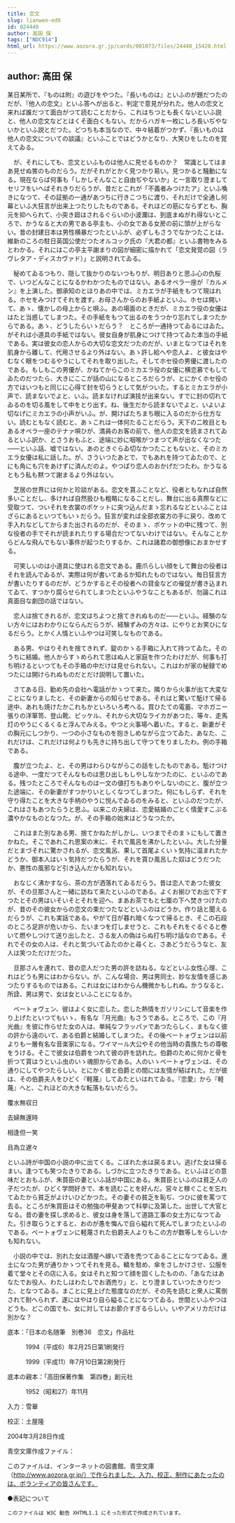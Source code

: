 ```yaml
---
title: 恋文
slug: lianwen-ed9
id: 024440
author: 高田 保
tags: ["NDC914"]
html_url: https://www.aozora.gr.jp/cards/001073/files/24440_15420.html
---
```


## author: 高田 保

某日某所で、『ものは附』の遊びをやつた。『長いものは』といふのが題だつたのだが、『他人の恋文』といふ答へが出ると、判定で意見が分れた。他人の恋文と来れば誰だつて面白がつて読むことだから、これはちつとも長くないといふ説と、他人の恋文などとはくそ面白くもない。だからハガキ一枚にしろ長いぢやないかといふ説とだつた。どつちも本当なので、中々結着がつかず、『長いものは他人の恋文についての談議』といふことではどうかとなり、大笑ひをしたのを覚えてゐる。

　が、それにしても、恋文といふものは他人に見せるものか？　常識としてはまあ見せぬ筈のものだらう。だがそれがとかく見つかり易い。見つかると騒動になる。現在ならば何事も「しかしそんなこと自由ぢやないか」と一言取り澄ましてセリフをいへばそれきりだらうが、昔だとこれが「不義者みつけたア」といふ喚きになつて、その証拠の一通があつちに行きこつちに渡り、それだけで全通し何幕といふ大狂言が出来上つたりしたものである。それほどの筋にならずとも、胸元を抑へられて、小突き廻はされるぐらいの小波瀾は、到底まぬがれ得ないところで、かうなると大の男である亭主も、小の女である女房の前に頭が上がらない。昔の封建日本は男性横暴だつたといふが、必ずしもさうでなかつたことは、維新のころの駐日英国公使だつたオルコック氏の『大君の都』といふ書物をみるとわかる。それにはこの亭主平謝まりの図が細密に描かれて「恋文発覚の図（ラヴレタア・ディスカヴァド）」と説明されてゐる。



　秘めてゐるつもり、隠して抜かりのないつもりが、明日ありと思ふ心の仇桜で、いつどんなことになるかわかつたものではない。あるオペラ一座が『カルメン』を上演した。御承知のとほりあの中では、ミカエラが手紙をもつて現はれる。ホセをみつけてそれを渡す。お母さんからのお手紙よといふ。ホセは開いて、あゝ、懐かしの母上からと唄ふ。あの場面のときだが、ミカエラ役の女優ははたと当惑してしまつた。その手紙をもつて出るのをうつかり忘れてしまつたからである。あゝ、どうしたらいゝだらう？　ところが一通持つてゐるにはゐた。がそれは小道具の手紙ではない。彼女自身が肌身につけて持つてゐた本当の手紙である。実は彼女の恋人からの大切な恋文だつたのだが、いまとなつてはそれを肌身から離して、代用させるより外はない。あゝ許し給へや恋人よ、と彼女はやむなく眼をつむるやうにしてそれを取り出した。そしてホセ役の男優に渡したのである。もしもこの男優が、かねてからこのミカエラ役の女優に横恋慕でもしてゐたのだつたら、大きにここが話の山になるところだらうが、とにかくホセ役の方ではいつもと同じに心得て封を切らうとして気がついた。するとミカエラが小声で、読まないでよと、いふ。読まなければ演技が出来ない。すでに封の切れてゐるのを切る風をして中をとり出す。ね、後生だから読まないでよと、いよいよ切なげにミカエラの小声がいふ。が、開けばたちまち眼に入るのだから仕方ない。読むともなく読むと、あゝこれは一体何たることだらう。天下の二枚目ともあるオペラ一座のテナァ唄ひが、満員のお客の前で、他人の恋文を読まされてゐるといふ訳か、とさうおもふと、途端に妙に咽喉がつまつて声が出なくなつた――といふ話、嘘ではない。あのときぐらゐ切なかつたこともないと、そのミカエラ女優は私に話した。が、さういつたあとで、でもあれを持つてゐたので、とにも角にも穴をあけずに済んだのよ。やつぱり恋人のおかげだつたわ。かうなるともう私も黙つて謝まるより外はない。



　芝居の世界には何かと珍談がある。恋文を貰ふことなど、役者ともなれば自然多いことだし、多ければ自然扱ひも粗略になることだし、舞台に出る真際などに受取つて、ついそれを衣裳のポケットに突つ込んだまゝ忘れるなどといふことはざらにあるといつてもいゝだらう。狂言が変れば全部衣裳方の手に戻り、改めて手入れなどしてからまた出されるのだが、そのまゝ、ポケットの中に残つて、別な役者の手でそれが読まれたりする場合だつてないわけではない。そんなことからどんな飛んでもない事件が起つたりするか、これは諸君の御想像におまかせする。

　可笑しいのは小道具に使はれる恋文である。鹿爪らしい顔をして舞台の役者はそれを読んでゐるが、実際は何が書いてあるか知れたものではない。毎日狂言方が書いたりするのだが、どうかするとその役者への貸金などの催促が書き込まれてゐて、すつかり腐らせられてしまつたといふやうなこともあるが、勿論これは真面目な劇団の話ではない。



　恋人は捨てきれるが、恋文はちよつと捨てきれぬものだ――といふ。経験のない方々にはおわかりにならんだらうが、経験ずみの方々は、にやりとお笑ひになるだらう。とかく人情といふやつは可笑しなものである。

　ある男、やはりそれを捨てきれず、錠のかゝる手箱に入れて持つてゐた。そのうちに結婚。他人からすゝめられて思はぬ人と家庭を作つたわけだが、何事も打ち明けるといつてもその手箱の中だけは見せられない。これはわが家の秘録でめつたには開けられぬものだとだけ説明して置いた。

　さてある日、勤め先の会社へ電話がかゝつて来た。隣りから火事が出て大変なことになりましたと、その新妻からの知らせである。それはと驚いて駈けて帰る途中、あれも焼けたかこれもかといろいろ考へる。買ひたての電蓄、マホガニー張りの洋箪笥、登山靴、ピッケル、それから大切なライカがあつた、等々、走馬灯のやうにくるくると浮んでみえる。やつと火事場へ着いた。すると、新妻がその胸元にしつかり、一つの小さなものを抱きしめながら立つてゐた、あなた、これだけは、これだけは何よりも先きに持ち出して守つてをりましたわ。例の手箱である。

　腹が立つたよ、と、その男はわらひながらこの話をしたものである。駈けつける途中、一度だつてそんなものは思ひ出しもしやしなかつたのに、といふのである。残つたところでそんなものは一文の値打ちもありやしないのにと、腹が立つた途端に、その新妻がすつかりいとしくなつてしまつた。何にもしらず、それを守り得たことを大きな手柄のやうに悦んでゐるのをみると、といふのだつたが、これはさもあつたらうと思ふ。以来この夫婦は、恋愛結婚のごとく情愛すこぶる濃やかなものとなつた。が、その手箱の始末はどうなつたか。



　これはまた別なある男、捨てかねたがしかし、いつまでそのまゝにもして置きかねた。そこであれこれ思案の末に、それで風呂を沸かしたといふ。大した分量だとまづそれに驚かされるが、恋文風呂、果して首尾よくいゝ気持に温まれたかどうか、御本人はいゝ気持だつたらうが、それを貰ひ風呂した奴はどうだつたか、悪性の風邪など引き込んだかも知れない。

　おなじく沸かすなら、茶の方が洒落れてゐるだらう。昔は恋人であつた彼女が、その旦那さんと一緒に訪ねて来たといふのである。よくお揃ひでお出で下すつたとその男はいそいそとそれを迎へ、まあお茶でもと七厘の下へ焚きつけたのが、昔のその彼女からの恋文の束だつたなどといふのはどうか。作り話と聞えるだらうが、これも実話である。やがて日が暮れ暗くなつて帰るとき、そこの石段のところ足許が危いから、たいまつを灯しませうと、これもそれをぐるぐると巻いて燃やしつけて送り出したと、さる友人の偽はらぬ打ち明け話なのである。それでその女の人は、それと気づいてゐたのかと尋くと、さあどうだらうなと、友人は笑つただけだつた。



　旦那さんを連れて、昔の恋人だつた男の許を訪ねる。などといふ女性心理、これはどうも男にはわからない。が、こんな場合、男は男同士、妙な友情を感じあつたりするものではある。これは女にはわからん機微かもしれぬ。かうなると、所詮、男は男で、女は女といふことになるか。

　ベートォヴェン、彼はよく女に恋した。恋した熱情をガソリンにして音楽を作り上げたといつてもいゝ、有名な『月光曲』もさうである。ところで、この『月光曲』を彼に作らせた女の人は、単純なフラッパァであつたらしく、まもなく彼の許から遠のいて、ある伯爵と結婚してしまつた。その後ベートォヴェンは以前よりも一層有名な音楽家になる。ワイマール大公やその他当時の貴族たちの尊敬をうける。そこで彼女は伯爵をつれて彼の許を訪れた。伯爵のために何かと骨を折つて貰はうといふ虫のいゝ魂胆からである。人のいゝベートォヴェンは、その通りにしてやつたらしい。とにかく彼と伯爵との間には友情が結ばれた。だが彼は、その伯爵夫人をひどく『軽蔑』してゐたといはれてゐる。『恋愛』から『軽蔑』へと、これほどの大きな転落もないだらう。


覆水無収日

去婦無還時

相逢但一笑

且為立遅々



といふ詩が中国の小説の中に出てくる。こぼれた水は戻るまい。逃げた女は帰るまい。逢つても笑つたきりである。しづかに立つたきりである。といふほどの意味だとおもふが、朱買臣の妻といふ話が中国にある。朱買臣といふのは貧乏人の子だつたが、ひどく学問好きで、本を読むことを好んだ。営々と稼ぐことを忘れてゐたから貧乏がよけいひどかつた。その妻その貧乏を恥ぢ、つひに彼を罵つて去る。ところが朱買臣はその勉強の甲斐あつて科挙に及第した。出世して大官となる。昔の妻を探し求めると、彼女は身を落して道路工事の女土方になつてゐた。引き取らうとすると、おのが愚を悔んで自ら縊れて死んでしまつたといふのである。ベートォヴェンに軽蔑された伯爵夫人よりもこの方が数等しをらしいかも知れない。

　小説の中では、別れた女は酒屋へ嫁いで酒を売つてゐることになつてゐる。進士になつた男が通りかゝつてそれを見る。轎を駐め、傘をさしかけさせ、公服を着て堂々とその店に入る。女はそれと知つて顔を固くしたものの、「あなたはあなたでお役人、わたしはわたしでお酒売り」と、とり澄ましていつたきりだつた、となつてゐる。まことに見上げた態度なのだが、その先を読むと衆人に罵倒されて耐へられず、遂にはやはり自ら縊ることになつてゐる。世間といふやつはどうも、どこの国でも、女に対してはお節介すぎるらしい。いやアメリカだけは別かな？













底本：「日本の名随筆　別巻36　恋文」作品社


　　　1994（平成6）年2月25日第1刷発行

　　　1999（平成11）年7月10日第2刷発行

底本の親本：「高田保著作集　第四巻」創元社

　　　1952（昭和27）年11月

入力：雪華

校正：土屋隆

2004年3月28日作成

青空文庫作成ファイル：

このファイルは、インターネットの図書館、青空文庫（http://www.aozora.gr.jp/）で作られました。入力、校正、制作にあたったのは、ボランティアの皆さんです。











●表記について


	このファイルは W3C 勧告 XHTML1.1 にそった形式で作成されています。